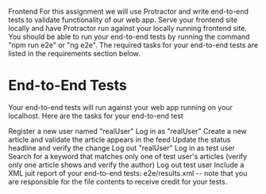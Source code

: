Frontend
For this assignment we will use Protractor and write end-to-end tests to validate functionality of our web app. 
Serve your frontend site locally and have Protractor run against your locally running frontend site. 
You should be able to run your end-to-end tests by running the command "npm run e2e" or "ng e2e". 
The required tasks for your end-to-end tests are listed in the requirements section below.

# End-to-End Tests
Your end-to-end tests will run against your web app running on your localhost. Here are the tasks for your end-to-end test

Register a new user named "realUser"
Log in as "realUser"
Create a new article and validate the article appears in the feed
Update the status headline and verify the change
Log out "realUser"
Log in as test user
Search for a keyword that matches only one of test user's articles (verify only one article shows and verify the author)
Log out test user
Include a XML juit report of your end-to-end tests: e2e/results.xml -- note that you are responsible for the file contents to receive credit for your tests.
